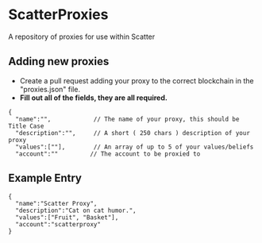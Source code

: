 # ScatterProxies
A repository of proxies for use within Scatter

## Adding new proxies

- Create a pull request adding your proxy to the correct blockchain in the "proxies.json" file. 
- **Fill out all of the fields, they are all required.**

```
{
  "name":"",            // The name of your proxy, this should be Title Case
  "description":"",     // A short ( 250 chars ) description of your proxy
  "values":[""],        // An array of up to 5 of your values/beliefs
  "account":""         // The account to be proxied to
```

## Example Entry

```
{
  "name":"Scatter Proxy",
  "description":"Cat on cat humor.",
  "values":["Fruit", "Basket"],
  "account":"scatterproxy"
}
```
